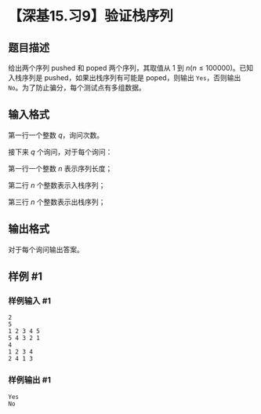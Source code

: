 # 【深基15.习9】验证栈序列

## 题目描述

给出两个序列 pushed 和 poped 两个序列，其取值从 1 到 $n(n\le100000)$。已知入栈序列是 pushed，如果出栈序列有可能是 poped，则输出 `Yes`，否则输出 `No`。为了防止骗分，每个测试点有多组数据。

## 输入格式

第一行一个整数 $q$，询问次数。

接下来 $q$ 个询问，对于每个询问：

第一行一个整数 $n$ 表示序列长度；

第二行 $n$ 个整数表示入栈序列；

第三行 $n$ 个整数表示出栈序列；

## 输出格式

对于每个询问输出答案。

## 样例 #1

###  样例输入 #1

```
2
5
1 2 3 4 5
5 4 3 2 1
4
1 2 3 4
2 4 1 3
```

###  样例输出 #1

```
Yes
No
```